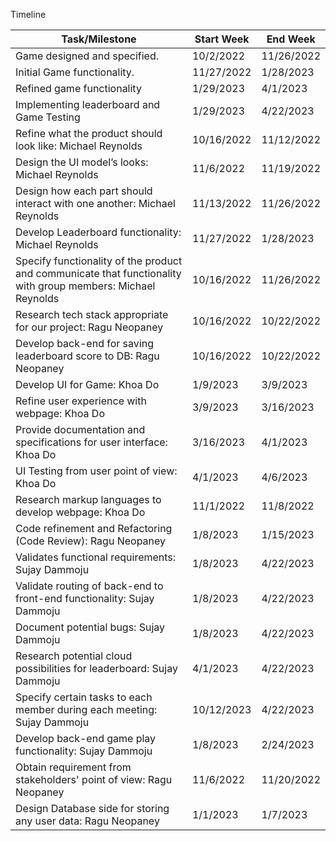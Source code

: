 Timeline

|     Task/Milestone                                                                                                       |     Start Week    |     End Week      |
|--------------------------------------------------------------------------------------------------------------------------|-------------------|-------------------|
|     Game designed and specified.                                                                                         |     10/2/2022     |     11/26/2022    |
|     Initial Game functionality.                                                                                          |     11/27/2022    |     1/28/2023     |
|     Refined game functionality                                                                                           |     1/29/2023     |     4/1/2023      |
|     Implementing leaderboard and Game Testing                                                                            |     1/29/2023     |     4/22/2023     |
|     Refine what the   product should look like: Michael Reynolds                                                         |     10/16/2022    |     11/12/2022    |
|     Design the UI   model’s looks: Michael Reynolds                                                                      |     11/6/2022     |     11/19/2022    |
|     Design how each   part should interact with one another: Michael Reynolds                                            |     11/13/2022    |     11/26/2022    |
|     Develop   Leaderboard functionality: Michael Reynolds                                                                |     11/27/2022    |     1/28/2023     |
|     Specify   functionality of the product and communicate that functionality with group   members: Michael Reynolds     |     10/16/2022    |     11/26/2022    |
|     Research tech   stack appropriate for our project: Ragu Neopaney                                                     |     10/16/2022    |     10/22/2022    |
|     Develop back-end   for saving leaderboard score to DB: Ragu Neopaney                                                 |     10/16/2022    |     10/22/2022    |
|     Develop UI for   Game: Khoa Do                                                                                       |     1/9/2023      |     3/9/2023      |
|     Refine user   experience with webpage: Khoa Do                                                                       |     3/9/2023      |     3/16/2023     |
|     Provide   documentation and specifications for user interface: Khoa Do                                               |     3/16/2023     |     4/1/2023      |
|     UI Testing from   user point of view: Khoa Do                                                                        |     4/1/2023      |     4/6/2023      |
|     Research markup   languages to develop webpage: Khoa Do                                                              |     11/1/2022     |     11/8/2022     |
|     Code refinement   and Refactoring (Code Review): Ragu Neopaney                                                       |     1/8/2023      |     1/15/2023     |
|     Validates   functional requirements: Sujay Dammoju                                                                   |     1/8/2023      |     4/22/2023     |
|     Validate routing   of back-end to front-end functionality: Sujay Dammoju                                             |     1/8/2023      |     4/22/2023     |
|     Document   potential bugs: Sujay Dammoju                                                                             |     1/8/2023      |     4/22/2023     |
|     Research   potential cloud possibilities for leaderboard: Sujay Dammoju                                              |     4/1/2023      |     4/22/2023     |
|     Specify certain   tasks to each member during each meeting: Sujay Dammoju                                            |     10/12/2023    |     4/22/2023     |
|     Develop back-end   game play functionality: Sujay Dammoju                                                            |     1/8/2023      |     2/24/2023     |
|     Obtain   requirement from stakeholders' point of view: Ragu Neopaney                                                 |     11/6/2022     |     11/20/2022    |
|     Design Database   side for storing any user data: Ragu Neopaney                                                      |     1/1/2023      |     1/7/2023      |
